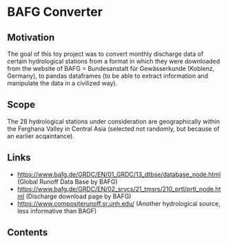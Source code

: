 # BAFG Converter
## Motivation 
The goal of this toy project was to convert monthly discharge data of certain hydrological stations from a format in which they were downloaded from the website of BAFG = Bundesanstalt für Gewässerkunde (Koblenz, Germany), to pandas dataframes (to be able to extract information and manipulate the data in a civilized way).

## Scope
The 28 hydrological stations under consideration are geographically within the Ferghana Valley in Central Asia (selected not randomly, but because of an earlier acqaintance).

## Links
* https://www.bafg.de/GRDC/EN/01_GRDC/13_dtbse/database_node.html (Global Runoff Data Base by BAFG) 
* https://www.bafg.de/GRDC/EN/02_srvcs/21_tmsrs/210_prtl/prtl_node.html (Discharge download page by BAFG)
* https://www.compositerunoff.sr.unh.edu/ (Another hydrological source, less informative than BAGF)

## Contents
